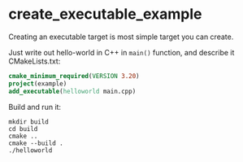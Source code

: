 # create_executable_example

Creating an executable target is most simple target you can create.

Just write out hello-world in C++ in `main()` function, and describe it CMakeLists.txt:
```cmake
cmake_minimum_required(VERSION 3.20)
project(example)
add_executable(helloworld main.cpp)
```

Build and run it:
```
mkdir build
cd build
cmake ..
cmake --build .
./helloworld
```
